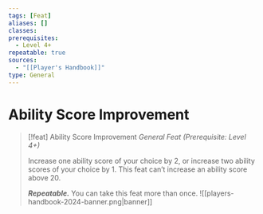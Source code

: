 ```yaml
---
tags: [Feat]
aliases: []
classes: 
prerequisites:
  - Level 4+
repeatable: true
sources:
  - "[[Player's Handbook]]"
type: General
---
```

# Ability Score Improvement
>[!feat] Ability Score Improvement
>_General Feat (Prerequisite: Level 4+)_
>
>Increase one ability score of your choice by 2, or increase two ability scores of your choice by 1. This feat can’t increase an ability score above 20.
>
>**_Repeatable._** You can take this feat more than once.
![[players-handbook-2024-banner.png|banner]]